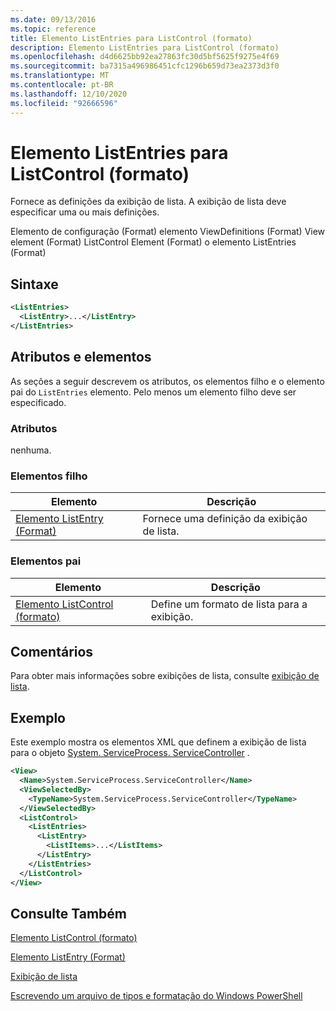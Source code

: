 ```yaml
---
ms.date: 09/13/2016
ms.topic: reference
title: Elemento ListEntries para ListControl (formato)
description: Elemento ListEntries para ListControl (formato)
ms.openlocfilehash: d4d6625bb92ea27863fc30d5bf5625f9275e4f69
ms.sourcegitcommit: ba7315a496986451cfc1296b659d73ea2373d3f0
ms.translationtype: MT
ms.contentlocale: pt-BR
ms.lasthandoff: 12/10/2020
ms.locfileid: "92666596"
---
```

# <a name="listentries-element-for-listcontrol-format"></a>Elemento ListEntries para ListControl (formato)

Fornece as definições da exibição de lista. A exibição de lista deve especificar uma ou mais definições.

Elemento de configuração (Format) elemento ViewDefinitions (Format) View element (Format) ListControl Element (Format) o elemento ListEntries (Format)

## <a name="syntax"></a>Sintaxe

```xml
<ListEntries>
  <ListEntry>...</ListEntry>
</ListEntries>
```

## <a name="attributes-and-elements"></a>Atributos e elementos

As seções a seguir descrevem os atributos, os elementos filho e o elemento pai do `ListEntries` elemento. Pelo menos um elemento filho deve ser especificado.

### <a name="attributes"></a>Atributos

nenhuma.

### <a name="child-elements"></a>Elementos filho

|Elemento|Descrição|
|-------------|-----------------|
|[Elemento ListEntry (Format)](./listentry-element-for-listcontrol-format.md)|Fornece uma definição da exibição de lista.|

### <a name="parent-elements"></a>Elementos pai

|Elemento|Descrição|
|-------------|-----------------|
|[Elemento ListControl (formato)](./listcontrol-element-format.md)|Define um formato de lista para a exibição.|

## <a name="remarks"></a>Comentários

Para obter mais informações sobre exibições de lista, consulte [exibição de lista](./creating-a-list-view.md).

## <a name="example"></a>Exemplo

Este exemplo mostra os elementos XML que definem a exibição de lista para o objeto [System. ServiceProcess. ServiceController](/dotnet/api/System.ServiceProcess.ServiceController) .

```xml
<View>
  <Name>System.ServiceProcess.ServiceController</Name>
  <ViewSelectedBy>
    <TypeName>System.ServiceProcess.ServiceController</TypeName>
  </ViewSelectedBy>
  <ListControl>
    <ListEntries>
      <ListEntry>
        <ListItems>...</ListItems>
      </ListEntry>
    </ListEntries>
  </ListControl>
</View>
```

## <a name="see-also"></a>Consulte Também

[Elemento ListControl (formato)](./listcontrol-element-format.md)

[Elemento ListEntry (Format)](./listentry-element-for-listcontrol-format.md)

[Exibição de lista](./creating-a-list-view.md)

[Escrevendo um arquivo de tipos e formatação do Windows PowerShell](./writing-a-powershell-formatting-file.md)
